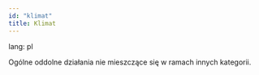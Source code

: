 ```yaml
---
id: "klimat"
title: Klimat
---
```

lang: pl

Ogólne oddolne działania nie mieszczące się w ramach innych kategorii.
